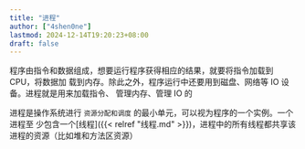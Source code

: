 ```yaml
---
title: "进程"
author: ["4shen0ne"]
lastmod: 2024-12-14T19:20:23+08:00
draft: false
---
```


程序由指令和数据组成，想要运行程序获得相应的结果，就要将指令加载到 CPU，将数据加
载到内存。除此之外，程序运行中还要用到磁盘、网络等 IO 设备。进程就是用来加载指令、
管理内存、管理 IO 的

进程是操作系统进行 `资源分配和调度` 的最小单元，可以视为程序的一个实例。一个进程至
少包含一个[线程]({{< relref "线程.md" >}})，进程中的所有线程都共享该进程的资源（比如堆和方法区资源）
